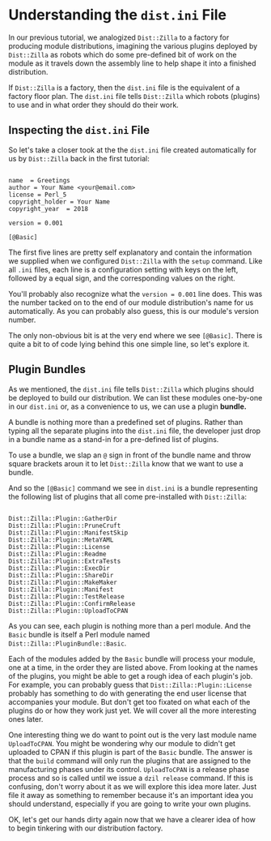 # Understanding the `dist.ini` File

In our previous tutorial, we analogized `Dist::Zilla` to a factory for producing
module distributions, imagining the various plugins deployed by `Dist::Zilla` as
robots which do some pre-defined bit of work on the module as it travels down
the assembly line to help shape it into a finished distribution.

If `Dist::Zilla` is a factory, then the `dist.ini` file is the equivalent of a
factory floor plan. The `dist.ini` file tells `Dist::Zilla` which robots
(plugins) to use and in what order they should do their work.

## Inspecting the `dist.ini` File

So let's take a closer took at the the `dist.ini` file created automatically for
us by `Dist::Zilla` back in the first tutorial:

```

name  = Greetings
author = Your Name <your@email.com>
license = Perl_5
copyright_holder = Your Name
copyright_year  = 2018

version = 0.001

[@Basic]

```

The first five lines are pretty self explanatory and contain the information we
supplied when we configured `Dist::Zilla` with the `setup` command. Like all
`.ini` files, each line is a configuration setting with keys on the left,
followed by a equal sign, and the corresponding values on the right.

You'll probably also recognize what the `version = 0.001` line does. This was
the number tacked on to the end of our module distribution's name for us
automatically. As you can probably also guess, this is our module's version
number.

The only non-obvious bit is at the very end where we see `[@Basic]`. There is
quite a bit to of code lying behind this one simple line, so let's explore it.

## Plugin Bundles

As we mentioned, the `dist.ini` file tells `Dist::Zilla` which plugins should be
deployed to build our distribution. We can list these modules one-by-one in our
`dist.ini` or, as a convenience to us, we can use a plugin **bundle.**

A bundle is nothing more than a predefined set of plugins. Rather than typing all
the separate plugins into the `dist.ini` file, the developer just drop in a bundle
name as a stand-in for a pre-defined list of plugins.

To use a bundle, we slap an `@` sign in front of the bundle name and throw
square brackets aroun it to let `Dist::Zilla` know that we want to use a bundle.

And so the `[@Basic]` command we see in `dist.ini` is a bundle representing the
following list of plugins that all come pre-installed with `Dist::Zilla`:

```

Dist::Zilla::Plugin::GatherDir
Dist::Zilla::Plugin::PruneCruft
Dist::Zilla::Plugin::ManifestSkip
Dist::Zilla::Plugin::MetaYAML
Dist::Zilla::Plugin::License
Dist::Zilla::Plugin::Readme
Dist::Zilla::Plugin::ExtraTests
Dist::Zilla::Plugin::ExecDir
Dist::Zilla::Plugin::ShareDir
Dist::Zilla::Plugin::MakeMaker
Dist::Zilla::Plugin::Manifest
Dist::Zilla::Plugin::TestRelease
Dist::Zilla::Plugin::ConfirmRelease
Dist::Zilla::Plugin::UploadToCPAN

```

As you can see, each plugin is nothing more than a perl module. And the `Basic`
bundle is itself a Perl module named `Dist::Zilla::PluginBundle::Basic`.

Each of the modules added by the `Basic` bundle will process your module, one at
a time, in the order they are listed above. From looking at the names of the
plugins, you might be able to get a rough idea of each plugin's job. For
example, you can probably guess that `Dist::Zilla::Plugin::License` probably has
something to do with generating the end user license that accompanies your
module. But don't get too fixated on what each of the plugins do or how they
work just yet. We will cover all the more interesting ones later.

One interesting thing we do want to point out is the very last module name
`UploadToCPAN`. You might be wondering why our module to didn't get uploaded to
CPAN if this plugin is part of the `Basic` bundle. The answer is that the
`build` command will only run the plugins that are assigned to the manufacturing
phases under its control. `UploadToCPAN` is a release phase process and so is
called until we issue a `dzil release` command. If this is confusing, don't
worry about it as we will explore this idea more later. Just file it away as
something to remember because it's an important idea you should understand,
especially if you are going to write your own plugins.

OK, let's get our hands dirty again now that we have a clearer idea of how to
begin tinkering with our distribution factory.
